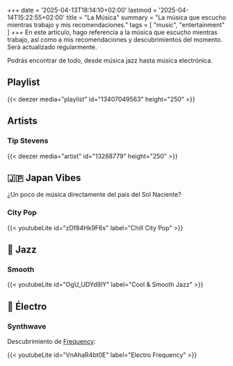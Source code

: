 +++
date = '2025-04-13T18:14:10+02:00'
lastmod = '2025-04-14T15:22:55+02:00'
title = "La Música"
summary = "La música que escucho mientras trabajo y mis recomendaciones."
tags = [ "music", "entertainment" ]
+++
En este artículo, hago referencia a la música que escucho mientras trabajo, así como a mis recomendaciones y descubrimientos del momento. Será actualizado regularmente.

Podrás encontrar de todo, desde música jazz hasta música electrónica.

## Playlist 

{{< deezer media="playlist" id="13407049563" height="250" >}}

## Artists 

### Tip Stevens

{{< deezer media="artist" id="13268779" height="250" >}}

## :jp: Japan Vibes

¿Un poco de música directamente del país del Sol Naciente?

### City Pop

{{< youtubeLite id="zDf84Hk9F6s" label="Chill City Pop" >}}

## :saxophone: Jazz

### Smooth

{{< youtubeLite id="OgU_UDYd9lY" label="Cool & Smooth Jazz" >}}

## :musical_keyboard: Électro

### Synthwave

Descubrimiento de [Frequency](https://www.youtube.com/@Frequency2024/videos):

{{< youtubeLite id="VnAhaR4bt0E" label="Electro Frequency" >}}
